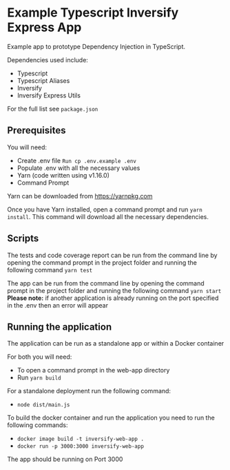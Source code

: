 # Example Typescript Inversify Express App

Example app to prototype Dependency Injection in TypeScript.

Dependencies used include:

* Typescript
* Typescript Aliases
* Inversify
* Inversify Express Utils

For the full list see `package.json`

## Prerequisites

You will need:

* Create .env file `Run cp .env.example .env`
* Populate .env with all the necessary values
* Yarn (code written using v1.16.0)
* Command Prompt

Yarn can be downloaded from <https://yarnpkg.com>

Once you have Yarn installed, open a command prompt and run `yarn install`. This command will download all the necessary dependencies.

## Scripts

The tests and code coverage report can be run from the command line by opening the command prompt in the project folder and running the following command `yarn test`

The app can be run from the command line by opening the command prompt in the project folder and running the following command `yarn start`
**Please note:** if another application is already running on the port specified in the .env then an error will appear

## Running the application

The application can be run as a standalone app or within a Docker container

For both you will need:

* To open a command prompt in the web-app directory
* Run `yarn build`

For a standalone deployment run the following command:

* `node dist/main.js`

To build the docker container and run the application you need to run the following commands:

* `docker image build -t inversify-web-app .`
* `docker run -p 3000:3000 inversify-web-app`

The app should be running on Port 3000
